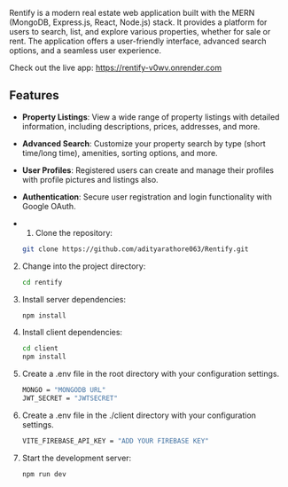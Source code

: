 Rentify is a modern real estate web application built with the MERN (MongoDB, Express.js, React, Node.js) stack. It provides a platform for users to search, list, and explore various properties, whether for sale or rent. The application offers a user-friendly interface, advanced search options, and a seamless user experience.

Check out the live app: https://rentify-v0wv.onrender.com

## Features

- **Property Listings**: View a wide range of property listings with detailed information, including descriptions, prices, addresses, and more.

- **Advanced Search**: Customize your property search by type (short time/long time), amenities, sorting options, and more.

- **User Profiles**: Registered users can create and manage their profiles with profile pictures and listings also.

- **Authentication**: Secure user registration and login functionality with Google OAuth.

- 1. Clone the repository:

   ```bash
   git clone https://github.com/adityarathore063/Rentify.git
   ```

2. Change into the project directory:
   ```bash
   cd rentify
   ```
3. Install server dependencies:

   ```bash
   npm install
   ```

4. Install client dependencies:

   ```bash
   cd client
   npm install
   ```

5. Create a .env file in the root directory with your configuration settings.

   ```bash
   MONGO = "MONGODB URL"
   JWT_SECRET = "JWTSECRET"
   ```

6. Create a .env file in the ./client directory with your configuration settings.

   ```bash
   VITE_FIREBASE_API_KEY = "ADD YOUR FIREBASE KEY"
   ```

7. Start the development server:

   ```bash
   npm run dev
   ```
